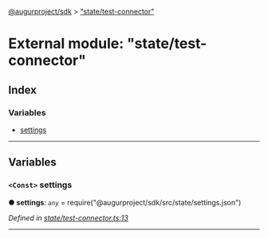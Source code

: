 [@augurproject/sdk](../README.md) > ["state/test-connector"](../modules/_state_test_connector_.md)

# External module: "state/test-connector"

## Index

### Variables

* [settings](_state_test_connector_.md#settings)

---

## Variables

<a id="settings"></a>

### `<Const>` settings

**● settings**: *`any`* =  require("@augurproject/sdk/src/state/settings.json")

*Defined in [state/test-connector.ts:13](https://github.com/AugurProject/augur/blob/1991ef64ef/packages/augur-sdk/src/state/test-connector.ts#L13)*

___

